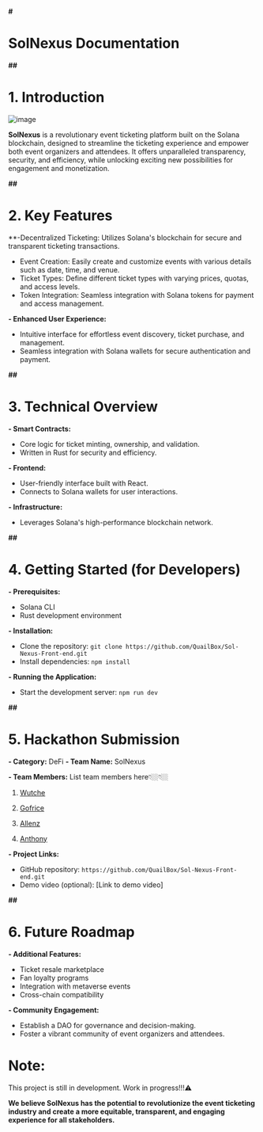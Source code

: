  **# <h1>SolNexus Documentation**</h1>

**## <h1>1. Introduction**</h1>
![image](https://github.com/QuailBox/Sol-Nexus-Front-end/assets/66975592/37f11172-02e0-441c-91a2-4c9a19decd46)


**SolNexus** is a revolutionary event ticketing platform built on the Solana blockchain, designed to streamline the ticketing experience and empower both event organizers and attendees. It offers unparalleled transparency, security, and efficiency, while unlocking exciting new possibilities for engagement and monetization.

**## <h1>2. Key Features** </h1>

  **-Decentralized Ticketing: Utilizes Solana's blockchain for secure and transparent ticketing transactions.
   - Event Creation: Easily create and customize events with various details such as date, time, and venue.
   - Ticket Types: Define different ticket types with varying     prices, quotas, and access levels.
   - Token Integration: Seamless integration with Solana tokens for payment and access management.
    
**- Enhanced User Experience:**
  - Intuitive interface for effortless event discovery, ticket purchase, and management.
  - Seamless integration with Solana wallets for secure authentication and payment.



**##<h1> 3. Technical Overview** </h1>

**- Smart Contracts:**
  - Core logic for ticket minting, ownership, and validation.
  - Written in Rust for security and efficiency.

**- Frontend:**
  - User-friendly interface built with React.
  - Connects to Solana wallets for user interactions.

**- Infrastructure:**
  - Leverages Solana's high-performance blockchain network.

**##<h1> 4. Getting Started (for Developers)**</h1>

**- Prerequisites:**
  - Solana CLI
  - Rust development environment

**- Installation:**
  - Clone the repository: `git clone https://github.com/QuailBox/Sol-Nexus-Front-end.git`
  - Install dependencies: `npm install`


**- Running the Application:**
  - Start the development server: `npm run dev`

**##<h1> 5. Hackathon Submission**</h1>

**- Category:** DeFi
**- Team Name:** SolNexus


**- Team Members:** List team members here👇🏼👇🏼
 1. <a href="https://github.com/Wutche">Wutche</a>


 2. <a href="https://github.com/godriceeichie">Gofrice</a>


 3. <a href="https://github.com/aleymans">Allenz</a>


 4. <a href="https://github.com/Anthonyushie">Anthony</a>
 
 

**- Project Links:**
  - GitHub repository: `https://github.com/QuailBox/Sol-Nexus-Front-end.git`
  - Demo video (optional): [Link to demo video]

**## <h1>6. Future Roadmap**</h1>

**- Additional Features:**
  - Ticket resale marketplace
  - Fan loyalty programs
  - Integration with metaverse events
  - Cross-chain compatibility

**- Community Engagement:**
  - Establish a DAO for governance and decision-making.
  - Foster a vibrant community of event organizers and attendees.

<h1>Note:</h1>
This project is still in development. Work in progress!!!⚠️




**We believe SolNexus has the potential to revolutionize the event ticketing industry and create a more equitable, transparent, and engaging experience for all stakeholders.**
